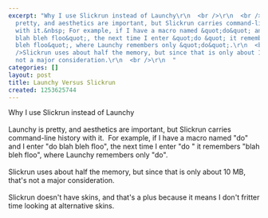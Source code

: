 ```yaml
---
excerpt: "Why I use Slickrun instead of Launchy\r\n  <br />\r\n  <br />Launchy is
  pretty, and aesthetics are important, but Slickrun carries command-line history
  with it.&nbsp; For example, if I have a macro named &quot;do&quot; and I enter &quot;do
  blah bleh floo&quot;, the next time I enter &quot;do &quot; it remembers &quot;blah
  bleh floo&quot;, where Launchy remembers only &quot;do&quot;.\r\n  <br />\r\n  <br
  />Slickrun uses about half the memory, but since that is only about 10 MB, that's
  not a major consideration.\r\n  <br />\r\n  "
categories: []
layout: post
title: Launchy Versus Slickrun
created: 1253625744
---
```

Why I use Slickrun instead of Launchy
  <br />
  <br />Launchy is pretty, and aesthetics are important, but Slickrun carries command-line history with it.&nbsp; For example, if I have a macro named &quot;do&quot; and I enter &quot;do blah bleh floo&quot;, the next time I enter &quot;do &quot; it remembers &quot;blah bleh floo&quot;, where Launchy remembers only &quot;do&quot;.
  <br />
  <br />Slickrun uses about half the memory, but since that is only about 10 MB, that's not a major consideration.
  <br />
  <br />Slickrun doesn't have skins, and that's a plus because it means I don't fritter time looking at alternative skins.
  <br />
  <br />
